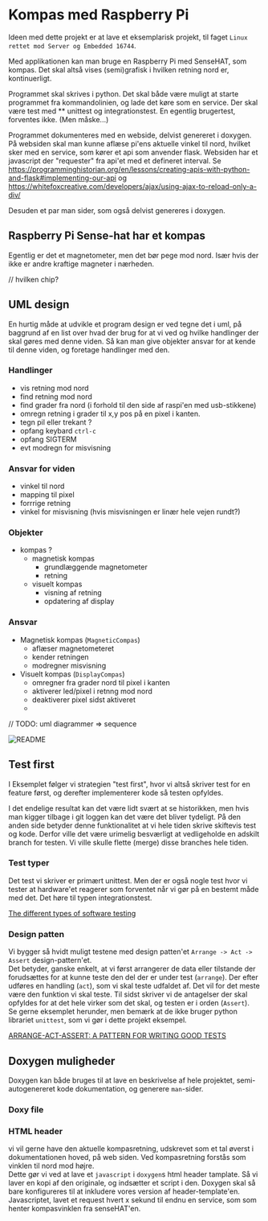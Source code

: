# Kompas med Raspberry Pi

Ideen med dette projekt er at lave et eksemplarisk projekt, til faget `Linux rettet mod Server og Embedded 16744`.

Med applikationen kan man bruge en Raspberry Pi med SenseHAT, som kompas.
Det skal altså vises (semi)grafisk i hvilken retning nord er, kontinuerligt.

Programmet skal skrives i python.
Det skal både være muligt at starte programmet fra kommandolinien, og lade det køre som en service.
Der skal være test med ** unittest og integrationstest.
En egentlig brugertest, forventes ikke.  (Men måske...)

Programmet dokumenteres med en webside, delvist genereret i doxygen. 
På websiden skal man kunne aflæse pi'ens aktuelle vinkel til nord, hvilket sker med en service, som kører et api som anvender flask. Websiden har et javascript der "requester" fra api'et med et defineret interval.
Se https://programminghistorian.org/en/lessons/creating-apis-with-python-and-flask#implementing-our-api og https://whitefoxcreative.com/developers/ajax/using-ajax-to-reload-only-a-div/

Desuden et par man sider, som også delvist genereres i doxygen.

## Raspberry Pi Sense-hat har et kompas

Egentlig er det et magnetometer, men det bør pege mod nord. Især hvis der ikke er andre kraftige magneter i nærheden.

// hvilken chip?

## UML design

En hurtig måde at udvikle et program design er ved tegne det i uml, på baggrund af en list over hvad der brug for at vi ved og hvilke handlinger der skal gøres med denne viden. Så kan man give objekter ansvar for at kende til denne viden, og foretage handlinger med den.

### Handlinger

* vis retning mod nord
* find retning mod nord
* find grader fra nord (i forhold til den side af raspi'en med usb-stikkene)
* omregn retning i grader til x,y pos på en pixel i kanten.
* tegn pil eller trekant ?
* opfang keybard `ctrl-c`
* opfang SIGTERM
* evt modregn for misvisning

### Ansvar for viden

* vinkel til nord
* mapping til pixel
* forrrige retning
* vinkel for misvisning (hvis misvisningen er linær hele vejen rundt?)

### Objekter

* kompas ? 
  * magnetisk kompas 
    * grundlæggende magnetometer
    * retning
  * visuelt kompas
    * visning af retning
    * opdatering af display

### Ansvar

* Magnetisk kompas (`MagneticCompas`)
  * aflæser magnetometeret
  * kender retningen 
  * modregner misvisning
* Visuelt kompas (`DisplayCompas`)
  * omregner fra grader nord til pixel i kanten 
  * aktiverer led/pixel i retnng mod nord
  * deaktiverer pixel sidst aktiveret
  * 

// TODO: uml diagrammer => sequence

<!--

@startuml

class MagneticCompas {
    -angle
    -misrepresentation
    setMisrepresentation()
    getAngle()
    getCorrectedAngle()
}

class DisplayCompas {
    currentPixelX
    currentPixelY
    -previeusPixelX
    -previeusPixelY

    {x, y} angleToPixel(angle)
    setCurrentPixel(x, y)
}

@enduml

-->

![README](https://www.plantuml.com/plantuml/svg/PP312eCm38RlVOeU5RPtSBYhiCCEynXga49jfOb34TzzDIBJhQVc-__cJreGG-IXSqeP1qIwWjOZMrE6hWVIizBfNC6t3hThPobY7v7GCx0DNZ0XLxz2belK8j_Mvz-o336YOMnslkpfTqkzW-aKReRazlom8xhN7wctgLBks-901zUPrKhWF5xqj6ZPvnb4oQJ8zpNAG_DiTSju1Vec_T87 "README")


## Test first

I Eksemplet følger vi strategien "test first", hvor vi altså skriver test for en feature først, og derefter implementerer kode så testen opfyldes.

I det endelige resultat kan det være lidt svært at se historikken, men hvis man kigger tilbage i git loggen kan det være det bliver tydeligt. På den anden side betyder denne funktionalitet at vi hele tiden skrive skiftevis test og kode. Derfor ville det være urimelig besværligt at vedligeholde en adskilt branch for testen. Vi ville skulle flette (merge) disse branches hele tiden.

### Test typer

Det test vi skriver er primært unittest. Men der er også nogle test hvor vi tester at hardware'et reagerer som forventet når vi gør på en bestemt måde med det. Det høre til typen integrationstest.

[The different types of software testing](https://www.atlassian.com/continuous-delivery/software-testing/types-of-software-testing)

### Design patten

Vi bygger så hvidt muligt testene med design patten'et `Arrange -> Act -> Assert` design-pattern'et.  
Det betyder, ganske enkelt, at vi først arrangerer de data eller tilstande der forudsættes for at kunne teste den del der er under test (`arrange`). Der efter udføres en handling (`act`), som vi skal teste udfaldet af. Det vil for det meste være den funktion vi skal teste. Til sidst skriver vi de antagelser der skal opfyldes for at det hele virker som det skal, og testen er i orden (`Assert`).  
Se gerne  eksemplet herunder, men bemærk at de ikke bruger python librariet `unittest`, som vi gør i dette projekt eksempel.

[ARRANGE-ACT-ASSERT: A PATTERN FOR WRITING GOOD TESTS](https://automationpanda.com/2020/07/07/arrange-act-assert-a-pattern-for-writing-good-tests/)

## Doxygen muligheder

Doxygen kan både bruges til at lave en beskrivelse af hele projektet, semi-autogenereret kode dokumentation, og generere `man`-sider.

### Doxy file

### HTML header

vi vil gerne have den aktuelle kompasretning, udskrevet som et tal øverst i dokumentationen hoved, på web siden. Ved kompasretning forstås som vinklen til nord mod højre.  
Dette gør vi ved at lave et `javascript` i `doxygen`s html header tamplate. Så vi laver en kopi af den originale, og indsætter et script i den. Doxygen skal så bare konfigureres til at inkludere vores version af header-template'en.
Javascriptet, lavet et request hvert x sekund til endnu en service, som som henter kompasvinklen fra senseHAT'en.
